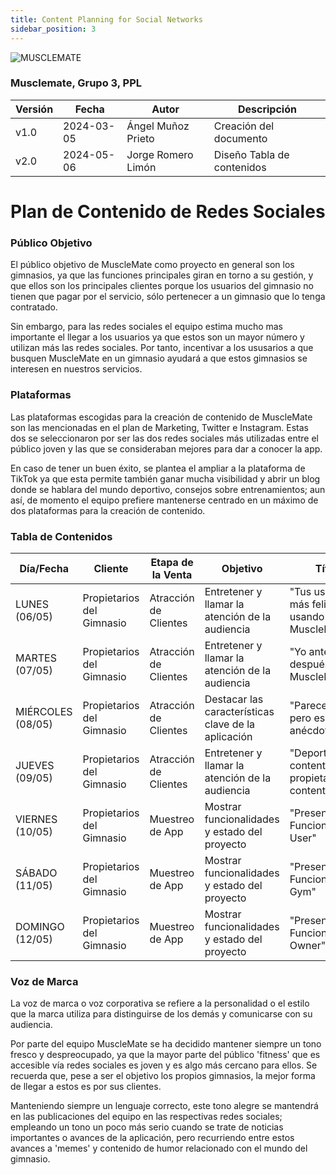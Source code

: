 ```yaml
---
title: Content Planning for Social Networks
sidebar_position: 3
---
```

![MUSCLEMATE](logo.png)

### Musclemate, Grupo 3, PPL

| Versión | Fecha      | Autor         | Descripción            |
| ------- | ---------- | -----         | ---------------------- |
| v1.0    | 2024-03-05 | Ángel Muñoz Prieto  | Creación del documento |
| v2.0    | 2024-05-06 | Jorge Romero Limón  | Diseño Tabla de contenidos |

# Plan de Contenido de Redes Sociales

### Público Objetivo

El público objetivo de MuscleMate como proyecto en general son los gimnasios, ya que las funciones principales giran en torno a su gestión, y que ellos son los principales clientes porque los usuarios del gimnasio no tienen que pagar por el servicio, sólo pertenecer a un gimnasio que lo tenga contratado.

Sin embargo, para las redes sociales el equipo estima mucho mas importante el llegar a los usuarios ya que estos son un mayor número y utilizan más las redes sociales. Por tanto, incentivar a los ususarios a que busquen MuscleMate en un gimnasio ayudará a que estos gimnasios se interesen en nuestros servicios.

### Plataformas 

Las plataformas escogidas para la creación de contenido de MuscleMate son las mencionadas en el plan de Marketing, Twitter e Instagram. Estas dos se seleccionaron por ser las dos redes sociales más utilizadas entre el público joven y las que se consideraban mejores para dar a conocer la app.

En caso de tener un buen éxito, se plantea el ampliar a la plataforma de TikTok ya que esta permite también ganar mucha visibilidad y abrir un blog donde se hablara del mundo deportivo, consejos sobre entrenamientos; aun así, de momento el equipo prefiere mantenerse centrado en un máximo de dos plataformas para la creación de contenido.

### Tabla de Contenidos

| Día/Fecha | Cliente | Etapa de la Venta |   Objetivo  |   Título   | Temas, Palabras Clave, Hashtags | Formato/Tipo | Responsable | Canales | Resultados |
| ----- | ----- | -----| ----- | ----- | ----- | -----| ----- | -----| ----- |
| LUNES (06/05) | Propietarios del Gimnasio | Atracción de Clientes | Entretener y llamar la atención de la audiencia | "Tus usuario son más felices usando MuscleMate" | #GestiónDeGimnasios #Gym #GymStyle #Lentejas | Publicación meme | Ángel Muñoz | Instagram, Twitter | 100 visualizaciones |
| MARTES (07/05) | Propietarios del Gimnasio | Atracción de Clientes |  Entretener y llamar la atención de la audiencia | "Yo antes vs después de usar MuscleMate" | #GestiónDeGimnasios #Gym #GymStyle #Lentejas | Publicación meme | Jorge Romero | Instagram | 100 visualizaciones|
| MIÉRCOLES (08/05) | Propietarios del Gimnasio | Atracción de Clientes | Destacar las características clave de la aplicación | "Parece chiste pero es anécdota" | #GestiónDeGimnasios #Gym #GymStyle #Lentejas | Publicación meme | Jorge Romero | Instagram, Twitter | 150 visualizaciones |
| JUEVES (09/05) | Propietarios del Gimnasio | Atracción de Clientes |  Entretener y llamar la atención de la audiencia | "Deportistas contentos, propietario contento" | #GestiónDeGimnasios #Gym #GymStyle #Lentejas | Publicación meme | Ángel Muñoz | Instagram | 150 visualizaciones |
| VIERNES (10/05) | Propietarios del Gimnasio | Muestreo de App | Mostrar funcionalidades y estado del proyecto | "Presentando Funcionalidades: User" | #GestiónDeGimnasios #Gym #GymStyle #Lentejas | Anuncio, Foto Edit | Jorge y Ángel | Instagram | 220 visualizaciones|
| SÁBADO (11/05) | Propietarios del Gimnasio | Muestreo de App | Mostrar funcionalidades y estado del proyecto | "Presentando Funcionalidades: Gym" | #GestiónDeGimnasios #Gym #GymStyle #Lentejas | Anuncio, Foto Edit | Jorge y Ángel | Instagram | 220 visualizaciones|
| DOMINGO (12/05) | Propietarios del Gimnasio | Muestreo de App | Mostrar funcionalidades y estado del proyecto | "Presentando Funcionalidades: Owner" | #GestiónDeGimnasios #Gym #GymStyle #Lentejas | Anuncio, Foto Edit | Jorge y Ángel | Instagram, Twitter | 250 visualizaciones|

### Voz de Marca 

La voz de marca o voz corporativa se refiere a la personalidad o el estilo que la marca utiliza para distinguirse de los demás y comunicarse con su audiencia.

Por parte del equipo MuscleMate se ha decidido mantener siempre un tono fresco y despreocupado, ya que la mayor parte del público 'fitness' que es accesible vía redes sociales es joven y es algo más cercano para ellos. Se recuerda que, pese a ser el objetivo los propios gimnasios, la mejor forma de llegar a estos es por sus clientes.

Manteniendo siempre un lenguaje correcto, este tono alegre se mantendrá en las publicaciones del equipo en las respectivas redes sociales; empleando un tono un poco más serio cuando se trate de noticias importantes o avances de la aplicación, pero recurriendo entre estos avances a 'memes' y contenido de humor relacionado con el mundo del gimnasio.
